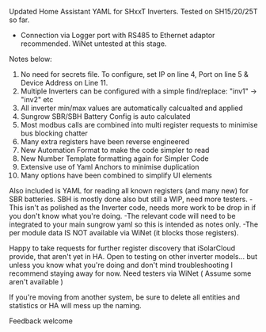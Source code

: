 Updated Home Assistant YAML for SHxxT Inverters. Tested on SH15/20/25T so far.
- Connection via Logger port with RS485 to Ethernet adaptor recommended. WiNet untested at this stage.

Notes below:
1) No need for secrets file. To configure, set IP on line 4, Port on line 5 & Device Address on Line 11.
2) Multiple Inverters can be configured with a simple find/replace: "inv1" -> "inv2" etc
3) All inverter min/max values are automatically calcualted and applied
4) Sungrow SBR/SBH Battery Config is auto calculated
5) Most modbus calls are combined into multi register requests to minimise bus blocking chatter
6) Many extra registers have been reverse engineered
7) New Automation Format to make the code simpler to read
8) New Number Template formatting again for Simpler Code
9) Extensive use of Yaml Anchors to minimise duplication
10) Many options have been combined to simplify UI elements

Also included is YAML for reading all known registers (and many new) for SBR batteries. SBH is mostly done also but still a WIP, need more testers.
-This isn't as polished as the Inverter code, needs more work to be drop in if you don't know what you're doing.
-The relevant code will need to be integrated to your main sungrow yaml so this is intended as notes only.
-The per module data IS NOT available via WiNet (it blocks those registers).

Happy to take requests for further register discovery that iSolarCloud provide, that aren't yet in HA.
Open to testing on other inverter models... but unless you know what you're doing and don't mind troubleshooting I recommend staying away for now.
Need testers via WiNet ( Assume some aren't available )

If you're moving from another system, be sure to delete all entities and statistics or HA will mess up the naming.

Feedback welcome
